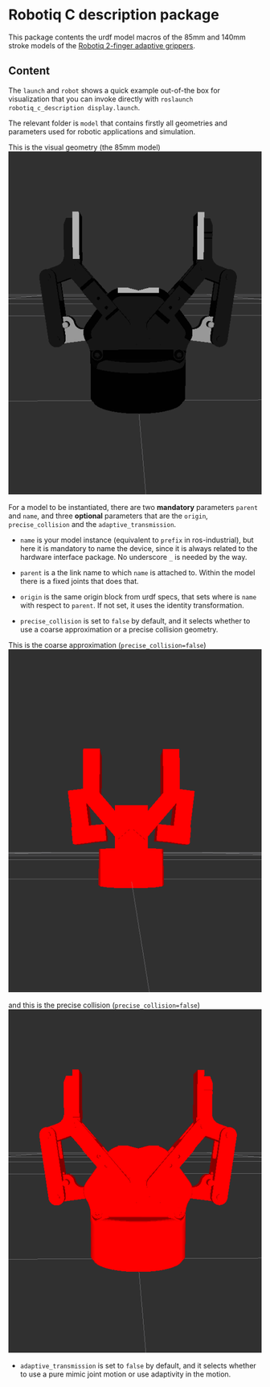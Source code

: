 # Robotiq C description package

This package contents the urdf model macros of the 85mm and 140mm stroke models of the [Robotiq 2-finger adaptive grippers](http://robotiq.com/products/adaptive-robot-gripper/).

## Content

The `launch` and `robot` shows a quick example out-of-the box for visualization that you can invoke directly with `roslaunch robotiq_c_description display.launch`.

The relevant folder is `model` that contains firstly all geometries and parameters used for robotic applications and simulation. 

This is the visual geometry (the 85mm model)
![85mm](media/visual.png)

For a model to be instantiated, there are two __mandatory__ parameters `parent` and `name`, and three __optional__ parameters that are the `origin`, `precise_collision` and the `adaptive_transmission`.

- `name` is your model instance (equivalent to `prefix` in ros-industrial), but here it is mandatory to name the device, since it is always related to the hardware interface package. No underscore `_` is needed by the way.

- `parent` is a the link name to which `name` is attached to. Within the model there is a fixed joints that does that.

- `origin` is the same origin block from urdf specs, that sets where is `name` with respect to `parent`. If not set, it uses the identity transformation.

- `precise_collision` is set to `false` by default, and it selects whether to use a coarse approximation or a precise collision geometry.

This is the coarse approximation (`precise_collision=false`)
![coarse](media/coarse_collision.png)

and this is the precise collision (`precise_collision=false`)
![precise](media/precise_collision.png)

- `adaptive_transmission` is set to `false` by default, and it selects whether to use a pure mimic joint motion or use adaptivity in the motion.

